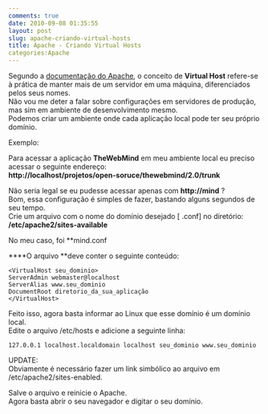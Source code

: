 ```yaml
---
comments: true
date: 2010-09-08 01:35:55
layout: post
slug: apache-criando-virtual-hosts
title: Apache - Criando Virtual Hosts
categories:Apache
---
```


Segundo a [documentação do Apache](http://httpd.apache.org/docs/1.3/vhosts/), o conceito de **Virtual Host** refere-se à prática de manter mais de um  servidor em uma máquina, diferenciados pelos seus nomes.  
Não vou me deter a falar sobre configurações em servidores de produção, mas sim em ambiente de desenvolvimento mesmo.  
Podemos criar um ambiente onde cada aplicação local pode ter seu próprio domínio.  

Exemplo:  

Para acessar a aplicação **TheWebMind** em meu ambiente local eu preciso acessar o seguinte endereço:  
**http://localhost/projetos/open-soruce/thewebmind/2.0/trunk**  


Não seria legal se eu pudesse acessar apenas com **http://mind** ?  
Bom, essa configuração é simples de fazer, bastando alguns segundos de seu tempo.  
Crie um arquivo com o nome do domínio desejado [ .conf] no diretório: **/etc/apache2/sites-available**  

No meu caso, foi **mind.conf<!-- more -->  

****O arquivo **deve conter o seguinte conteúdo:
```
<VirtualHost seu_dominio>
ServerAdmin webmaster@localhost
ServerAlias www.seu_dominio
DocumentRoot diretorio_da_sua_aplicação
</VirtualHost>
```

Feito isso, agora basta informar ao Linux que esse domínio é um domínio local.  
Edite o arquivo /etc/hosts e adicione a seguinte linha:  
```
127.0.0.1 localhost.localdomain localhost seu_dominio www.seu_dominio
```

UPDATE:  
Obviamente é necessário fazer um link simbólico ao arquivo em /etc/apache2/sites-enabled.  

Salve o arquivo e reinicie o Apache.  
Agora basta abrir o seu navegador e digitar o seu domínio.  







